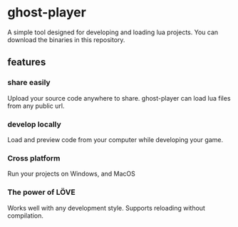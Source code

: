 # ghost-player

A simple tool designed for developing and loading lua projects. You can download the binaries in this repository.

## features

### share easily

Upload your source code anywhere to share. ghost-player can load lua files from any public url.

### develop locally

Load and preview code from your computer while developing your game.

### Cross platform

Run your projects on Windows, and MacOS

### The power of LÖVE

Works well with any development style. Supports reloading without compilation.
